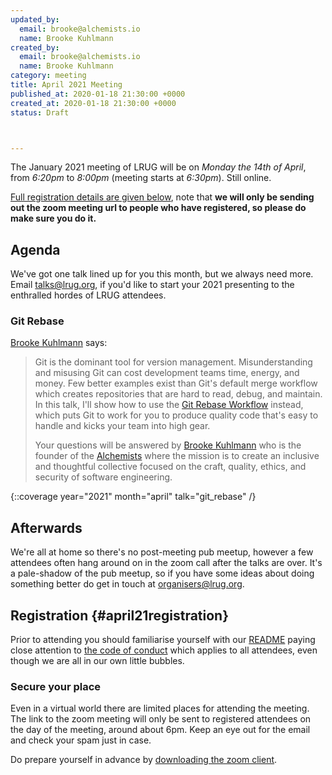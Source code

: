 ```yaml
---
updated_by:
  email: brooke@alchemists.io
  name: Brooke Kuhlmann
created_by:
  email: brooke@alchemists.io
  name: Brooke Kuhlmann
category: meeting
title: April 2021 Meeting
published_at: 2020-01-18 21:30:00 +0000
created_at: 2020-01-18 21:30:00 +0000
status: Draft



---
```


The January 2021 meeting of LRUG will be on *Monday the 14th of April*,
from _6:20pm_ to _8:00pm_ (meeting starts at _6:30pm_).  Still online.

[Full registration details are given below](#april21registration), note
that **we will only be sending out the zoom meeting url to people who
have registered, so please do make sure you do it.**

## Agenda

We've got one talk lined up for you this month, but we always need more.
Email [talks@lrug.org](mailto:talks@lrug.org), if you'd like to start your
2021 presenting to the enthralled hordes of LRUG attendees.

### Git Rebase

[Brooke Kuhlmann](https://www.alchemists.io) says:

> Git is the dominant tool for version management. Misunderstanding and
> misusing Git can cost development teams time, energy, and money. Few
> better examples exist than Git's default merge workflow which creates
> repositories that are hard to read, debug, and maintain. In this
> talk, I'll show how to use the [Git Rebase
> Workflow](https://www.alchemists.io/articles/git_rebase) instead,
> which puts Git to work for you to produce quality code that's easy to
> handle and kicks your team into high gear.
>
> Your questions will be answered by [Brooke
> Kuhlmann](https://www.alchemists.io/team/brooke_kuhlmann) who is the
> founder of the [Alchemists](https://www.alchemists.io) where the
> mission is to create an inclusive and thoughtful collective focused
> on the craft, quality, ethics, and security of software engineering.

{::coverage year="2021" month="april" talk="git_rebase" /}

## Afterwards

We're all at home so there's no post-meeting pub meetup, however a few
attendees often hang around on in the zoom call after the talks are over.
It's a pale-shadow of the pub meetup, so if you have some ideas about
doing something better do get in touch at
[organisers@lrug.org](mailto:organisers@lrug.org).

## Registration {#april21registration}

Prior to attending you should familiarise yourself with our
[README](http://readme.lrug.org/) paying close attention to [the code of
conduct](http://readme.lrug.org/#code-of-conduct) which applies to all
attendees, even though we are all in our own little bubbles.

### Secure your place

Even in a virtual world there are limited places for attending the
meeting. The link to the zoom meeting will only be sent to registered
attendees on the day of the meeting, around about 6pm. Keep an eye out
for the email and check your spam just in case.

Do prepare yourself in advance by [downloading the zoom
client](https://zoom.us/support/download).
